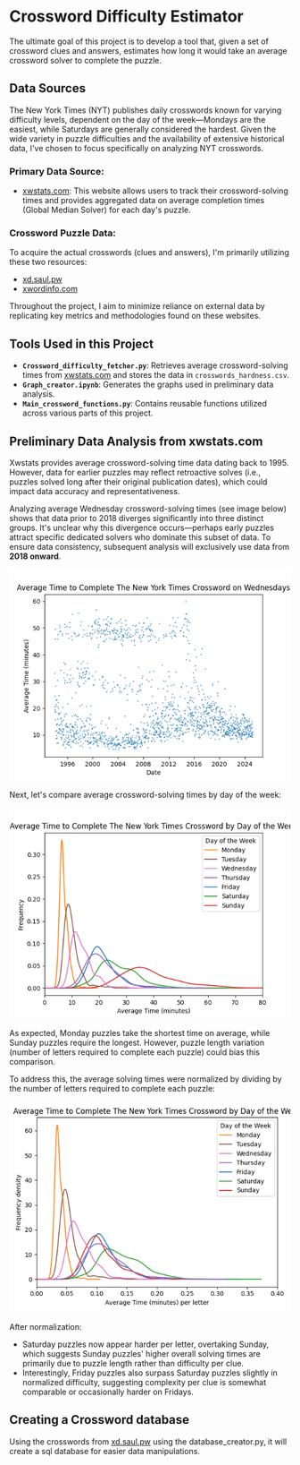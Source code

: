 # Crossword Difficulty Estimator

The ultimate goal of this project is to develop a tool that, given a set of crossword clues and answers, estimates how long it would take an average crossword solver to complete the puzzle.

## Data Sources

The New York Times (NYT) publishes daily crosswords known for varying difficulty levels, dependent on the day of the week—Mondays are the easiest, while Saturdays are generally considered the hardest. Given the wide variety in puzzle difficulties and the availability of extensive historical data, I've chosen to focus specifically on analyzing NYT crosswords.

### Primary Data Source:
- [xwstats.com](https://xwstats.com/): This website allows users to track their crossword-solving times and provides aggregated data on average completion times (Global Median Solver) for each day's puzzle.

### Crossword Puzzle Data:
To acquire the actual crosswords (clues and answers), I'm primarily utilizing these two resources:
- [xd.saul.pw](https://xd.saul.pw/)
- [xwordinfo.com](https://www.xwordinfo.com/)

Throughout the project, I aim to minimize reliance on external data by replicating key metrics and methodologies found on these websites.

## Tools Used in this Project

- **`Crossword_difficulty_fetcher.py`**: Retrieves average crossword-solving times from [xwstats.com](https://xwstats.com/) and stores the data in `crosswords_hardness.csv`.
- **`Graph_creator.ipynb`**: Generates the graphs used in preliminary data analysis.
- **`Main_crossword_functions.py`**: Contains reusable functions utilized across various parts of this project.

## Preliminary Data Analysis from xwstats.com

Xwstats provides average crossword-solving time data dating back to 1995. However, data for earlier puzzles may reflect retroactive solves (i.e., puzzles solved long after their original publication dates), which could impact data accuracy and representativeness.

Analyzing average Wednesday crossword-solving times (see image below) shows that data prior to 2018 diverges significantly into three distinct groups. It's unclear why this divergence occurs—perhaps early puzzles attract specific dedicated solvers who dominate this subset of data. To ensure data consistency, subsequent analysis will exclusively use data from **2018 onward**.

![Average Wednesday Completion Times](Images/Average%20time%20to%20complete%20the%20crossword%20on%20Wednesdays.png)

Next, let's compare average crossword-solving times by day of the week:

![Average Time by Day of Week](Images/average_time_by_day.png)

As expected, Monday puzzles take the shortest time on average, while Sunday puzzles require the longest. However, puzzle length variation (number of letters required to complete each puzzle) could bias this comparison.

To address this, the average solving times were normalized by dividing by the number of letters required to complete each puzzle:

![Normalized Average Time per Letter](Images/crossword_time_per_letter_by_day.png)

After normalization:
- Saturday puzzles now appear harder per letter, overtaking Sunday, which suggests Sunday puzzles' higher overall solving times are primarily due to puzzle length rather than difficulty per clue.
- Interestingly, Friday puzzles also surpass Saturday puzzles slightly in normalized difficulty, suggesting complexity per clue is somewhat comparable or occasionally harder on Fridays.

## Creating a Crossword database

Using the crosswords from [xd.saul.pw](https://xd.saul.pw/) using the database_creator.py, it will create a sql database for easier data manipulations.